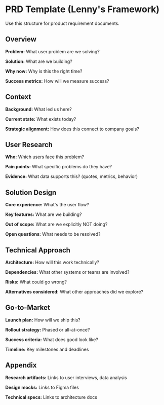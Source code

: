 # PRD Template (Lenny's Framework)

Use this structure for product requirement documents.

## Overview

**Problem:** What user problem are we solving?

**Solution:** What are we building?

**Why now:** Why is this the right time?

**Success metrics:** How will we measure success?

## Context

**Background:** What led us here?

**Current state:** What exists today?

**Strategic alignment:** How does this connect to company goals?

## User Research

**Who:** Which users face this problem?

**Pain points:** What specific problems do they have?

**Evidence:** What data supports this? (quotes, metrics, behavior)

## Solution Design

**Core experience:** What's the user flow?

**Key features:** What are we building?

**Out of scope:** What are we explicitly NOT doing?

**Open questions:** What needs to be resolved?

## Technical Approach

**Architecture:** How will this work technically?

**Dependencies:** What other systems or teams are involved?

**Risks:** What could go wrong?

**Alternatives considered:** What other approaches did we explore?

## Go-to-Market

**Launch plan:** How will we ship this?

**Rollout strategy:** Phased or all-at-once?

**Success criteria:** What does good look like?

**Timeline:** Key milestones and deadlines

## Appendix

**Research artifacts:** Links to user interviews, data analysis

**Design mocks:** Links to Figma files

**Technical specs:** Links to architecture docs
